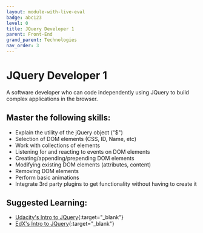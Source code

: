 ```yaml
---
layout: module-with-live-eval
badge: abc123
level: 0
title: JQuery Developer 1
parent: Front-End
grand_parent: Technologies
nav_order: 3
---
```

# JQuery Developer 1

A software developer who can code independently using JQuery to build complex applications in the browser.

## Master the following skills:

- Explain the utility of the jQuery object ("$")
- Selection of DOM elements (CSS, ID, Name, etc)
- Work with collections of elements
- Listening for and reacting to events on DOM elements
- Creating/appending/prepending DOM elements
- Modifying existing DOM elements (attributes, content)
- Removing DOM elements
- Perform basic animations
- Integrate 3rd party plugins to get functionality without having to create it

## Suggested Learning:

- [Udacity's Intro to JQuery](https://www.udacity.com/course/intro-to-jquery--ud245){:target="\_blank"}
- [EdX's Intro to JQuery](https://www.edx.org/course/introduction-to-jquery){:target="\_blank"}


